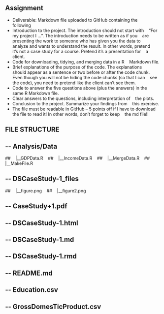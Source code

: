 
Assignment
----------

- Deliverable: Markdown file uploaded to GitHub containing the    
  following
- Introduction to the project. The introduction should not start with    
  “For my project I …”. The introduction needs to be written as if you    
  are presenting the work to someone who has given you the data to    
  analyze and wants to understand the result. In other words, pretend    
  it’s not a case study for a course. Pretend it’s a presentation for    
  a client.
- Code for downloading, tidying, and merging data in a R    
  Markdown file.
- Brief explanations of the purpose of the code. The explanations    
  should appear as a sentence or two before or after the code chunk.    
  Even though you will not be hiding the code chunks (so that I can    
  see the code), you need to pretend like the client can’t see them.
- Code to answer the five questions above (plus the answers) in the    
  same R Markdown file.
- Clear answers to the questions, including interpretation of    
  the plots.
- Conclusion to the project. Summarize your findings from    
  this exercise.
- The file must be readable in GitHub – 5 points off if I have to 
  download the file to read it! In other words, don’t forget to keep    
  the md file!!

FILE STRUCTURE
--------------

## -- Analysis/Data
##    |__GDPData.R    
##    |__IncomeData.R    
##    |__MergeData.R    
##    |__MakeFile.R    
## -- DSCaseStudy-1_files    
##    |__figure.png    
##    |__figure2.png    
## -- CaseStudy+1.pdf 
## -- DSCaseStudy-1.html   
## -- DSCaseStudy-1.md    
## -- DSCaseStudy-1.rmd    
## -- README.md    
## -- Education.csv   
## -- GrossDomesTicProduct.csv
